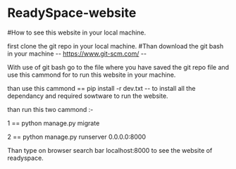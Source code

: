 # ReadySpace-website

#How to see this website in your local machine.

first clone the git repo in your local machine.
#Than download the git bash in your machine
-- https://www.git-scm.com/ --

With use of git bash go to the file where you have saved the git repo file and use this cammond for to run this website in your machine.

than use this cammond 
== pip install -r dev.txt -- to install all the dependancy and required sowtware to run the website.

than run this two cammond :-

1 == python manage.py migrate

2 ==  python manage.py runserver 0.0.0.0:8000

Than type on browser search bar localhost:8000 to see the website of readyspace.
